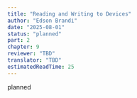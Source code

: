 ```yaml
---
title: "Reading and Writing to Devices"
author: "Edson Brandi"
date: "2025-08-01"
status: "planned"
part: 2
chapter: 9
reviewer: "TBD"
translator: "TBD"
estimatedReadTime: 25
---
```


planned
